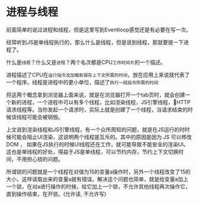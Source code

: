 # 进程与线程

前面简单的说过进程和线程，但是这里写到Eventloop感觉还是有必要在写一次。

经常听到JS是单线程执行的，那么什么是线程，但是说到线程，那就要提一下进程了。

什么是`线程`？什么又是`进程`？两个名次都是CPU`工作时间片`的一个描述。

进程描述了CPU在`运行指令及加载和保存上下文所需的时间`，放在应用上来说就代表了一个程序。线程是进程中的更小单位，描述了`执行一段指令所需的时间`

将这两个概念拿到浏览器上面来说，就是在浏览器打开一个tab页时，就会创建一个新的进程，一个进程中可以有多个线程，比如渲染线程，JS引擎线程，HTTP请求线程等。当你发起一个请求时，实际上就是创建了一个线程，当请求结束的时候该线程可能会被销毁。

上文说到渲染线程和JS引擎线程，有一个众所周知的问题，就是在JS运行的时时候可能会阻止UI渲染，这说明两个线程是互斥的。其中的原因是因为 JS 可以修改 DOM ， 如果在JS执行的时候UI线程还在工作，就可能导致不能安全的渲染UI。这也是单线程的好处，得益于JS是单线程，可以节约内存，节约上下文切换时间，不用担心锁的问题。

所谓锁的问题就是一个线程在对值为15的变量a操作时，另外一个线程改变了15的大小，这样读取出来的变量a就有错误。解决这个问题也简单，就是给变量a加上一个锁，在对a进行操作的时候，给它加上一个锁，不允许其他线程再次操作它，直到操作结束，在开锁。(允许读, 不允许写)

